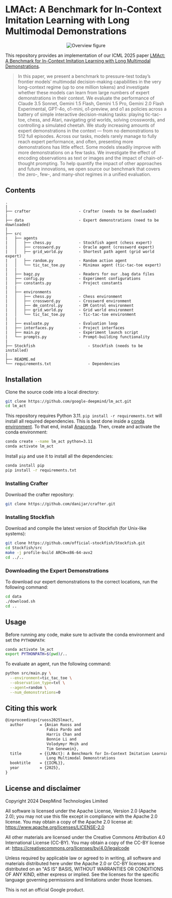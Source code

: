 # LMAct: A Benchmark for In-Context Imitation Learning with Long Multimodal Demonstrations

<p align="center">
  <img src="https://raw.githubusercontent.com/google-deepmind/lm_act/master/overview.svg" alt="Overview figure"/>
</p>

This repository provides an implementation of our ICML 2025 paper [LMAct: A Benchmark for In-Context Imitation Learning with Long Multimodal Demonstrations](https://arxiv.org/abs/2412.01441).

> In this paper, we present a benchmark to pressure-test today’s frontier
models’ multimodal decision-making capabilities in the very long-context regime
(up to one million tokens) and investigate whether these models can learn from
large numbers of expert demonstrations in their context.
We evaluate the performance of Claude 3.5 Sonnet, Gemini 1.5 Flash, Gemini 1.5
Pro, Gemini 2.0 Flash Experimental, GPT-4o, o1-mini, o1-preview, and o1 as
policies across a battery of simple interactive decision-making tasks: playing
tic-tac-toe, chess, and Atari, navigating grid worlds, solving crosswords, and
controlling a simulated cheetah.
We study increasing amounts of expert demonstrations in the context — from no
demonstrations to 512 full episodes.
Across our tasks, models rarely manage to fully reach expert performance, and
often, presenting more demonstrations has little effect.
Some models steadily improve with more demonstrations on a few tasks.
We investigate the effect of encoding observations as text or images and the
impact of chain-of-thought prompting.
To help quantify the impact of other approaches and future innovations, we open
source our benchmark that covers the zero-, few-, and many-shot regimes in a
unified evaluation.

## Contents

```
.
|
├── crafter                     - Crafter (needs to be downloaded)
|
├── data                        - Expert demonstrations (need to be downloaded)
|
├── src
|   ├── agents
|   │   ├── chess.py            - Stockfish agent (chess expert)
|   │   ├── crossword.py        - Oracle agent (crossword expert)
|   │   ├── grid_world.py       - Shortest path agent (grid world expert)
|   │   ├── random.py           - Random action agent
|   │   └── tic_tac_toe.py      - Minimax agent (tic-tac-toe expert)
|   |
|   ├── bagz.py                 - Readers for our .bag data files
|   ├── config.py               - Experiment configurations
|   ├── constants.py            - Project constants
|   |
|   ├── environments
|   │   ├── chess.py            - Chess environment
|   │   ├── crossword.py        - Crossword environment
|   │   ├── dm_control.py       - DM Control environment
|   │   ├── grid_world.py       - Grid world environment
|   │   └── tic_tac_toe.py      - Tic-tac-toe environment
|   |
|   ├── evaluate.py             - Evaluation loop
|   ├── interfaces.py           - Project interfaces
|   ├── main.py                 - Experiment launch script
|   └── prompts.py              - Prompt-building functionality
|
├── Stockfish                       - Stockfish (needs to be installed)
|
├── README.md
└── requirements.txt                - Dependencies
```

## Installation

Clone the source code into a local directory:

```bash
git clone https://github.com/google-deepmind/lm_act.git
cd lm_act
```

This repository requires Python 3.11.
`pip install -r requirements.txt` will install all required dependencies.
This is best done inside a [conda environment](https://www.anaconda.com/).
To that end, install [Anaconda](https://www.anaconda.com/download#downloads).
Then, create and activate the conda environment:

```bash
conda create --name lm_act python=3.11
conda activate lm_act
```

Install `pip` and use it to install all the dependencies:

```bash
conda install pip
pip install -r requirements.txt
```

### Installing Crafter

Download the crafter repository:

```bash
git clone https://github.com/danijar/crafter.git
```

### Installing Stockfish

Download and compile the latest version of Stockfish (for Unix-like systems):

```bash
git clone https://github.com/official-stockfish/Stockfish.git
cd Stockfish/src
make -j profile-build ARCH=x86-64-avx2
cd ../..
```

### Downloading the Expert Demonstrations

To download our expert demonstrations to the correct locations, run the
following command:

```bash
cd data
./download.sh
cd ..
```

## Usage

Before running any code, make sure to activate the conda environment and set the
`PYTHONPATH`:

```bash
conda activate lm_act
export PYTHONPATH=$(pwd)/..
```

To evaluate an agent, run the following command:
```bash
python src/main.py \
  --environment=tic_tac_toe \
  --observation_type=txt \
  --agent=random \
  --num_demonstrations=0
```

## Citing this work

```latex
@inproceedings{ruoss2025lmact,
  author       = {Anian Ruoss and
                  Fabio Pardo and
                  Harris Chan and
                  Bonnie Li and
                  Volodymyr Mnih and
                  Tim Genewein},
  title        = {{LMAct}: A Benchmark for In-Context Imitation Learning with
                  Long Multimodal Demonstrations
  booktitle    = {{ICML}},
  year         = {2025},
}
```

## License and disclaimer

Copyright 2024 DeepMind Technologies Limited

All software is licensed under the Apache License, Version 2.0 (Apache 2.0);
you may not use this file except in compliance with the Apache 2.0 license.
You may obtain a copy of the Apache 2.0 license at:
https://www.apache.org/licenses/LICENSE-2.0

All other materials are licensed under the Creative Commons Attribution 4.0
International License (CC-BY). You may obtain a copy of the CC-BY license at:
https://creativecommons.org/licenses/by/4.0/legalcode

Unless required by applicable law or agreed to in writing, all software and
materials distributed here under the Apache 2.0 or CC-BY licenses are
distributed on an "AS IS" BASIS, WITHOUT WARRANTIES OR CONDITIONS OF ANY KIND,
either express or implied. See the licenses for the specific language governing
permissions and limitations under those licenses.

This is not an official Google product.
